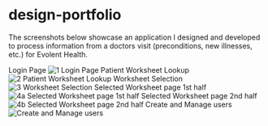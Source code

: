 # design-portfolio

 The screenshots below showcase an application I designed and developed to process information from a doctors visit (preconditions, new illnesses, etc.) for Evolent Health.
 
 Login Page
![1  Login Page](https://user-images.githubusercontent.com/6891805/233215960-1f924927-5a77-4a7a-ad1f-ec462dc684e5.png)
 Patient Worksheet Lookup
![2  Patient Worksheet Lookup](https://user-images.githubusercontent.com/6891805/233216195-83dd61a3-50a9-41f3-a16c-b01c8395a28e.png)
 Worksheet Selection
![3  Worksheet Selection](https://user-images.githubusercontent.com/6891805/233216220-df6facbb-3651-49ca-b214-5d1073341c80.png)
 Selected Worksheet page 1st half
![4a  Selected Worksheet page 1st half](https://user-images.githubusercontent.com/6891805/233216319-957222ad-bdfb-49fb-ad9b-1d0978646801.png)
 Selected Worksheet page 2nd half
![4b  Selected Worksheet page 2nd half](https://user-images.githubusercontent.com/6891805/233216337-748b16ed-ef35-4af8-a2c2-df99c61b1e05.png)
 Create and Manage users
![Create and Manage users](https://user-images.githubusercontent.com/6891805/233216349-ab206bb2-d0bb-4859-b1cd-c95b7989ada2.png)


